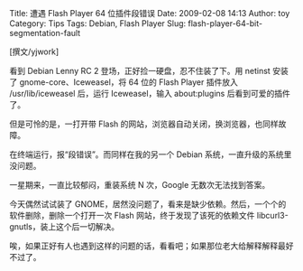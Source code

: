 Title: 遭遇 Flash Player 64 位插件段错误
Date: 2009-02-08 14:13
Author: toy
Category: Tips
Tags: Debian, Flash Player
Slug: flash-player-64-bit-segmentation-fault

[撰文/yjwork]

看到 Debian Lenny RC 2 登场，正好捡一硬盘，忍不住装了下。用 netinst
安装了 gnome-core、Iceweasel，将 64 位的 Flash Player 插件放入
/usr/lib/iceweasel 后，运行 Iceweasel，输入 about:plugins
后看到可爱的插件了。

但是可怜的是，一打开带 Flash
的网站，浏览器自动关闭，换浏览器，也同样故障。

在终端运行，报“段错误”。而同样在我的另一个 Debian
系统，一直升级的系统里没问题。

一星期来，一直比较郁闷，重装系统 N 次，Google 无数次无法找到答案。

今天偶然试试装了
GNOME，居然没问题了，看来是缺少依赖。然后，一个个的软件删除，删除一个打开一次
Flash 网站，终于发现了该死的依赖文件
libcurl3-gnutls，装上这个后一切解决。

唉，如果正好有人也遇到这样的问题的话，看看吧；如果那位老大给解释解释最好不过了。
